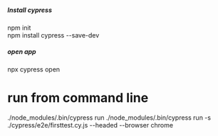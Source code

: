 ##### Install cypress
npm init  
npm install cypress --save-dev

##### open app
npx cypress open
# run from command line
./node_modules/.bin/cypress run
./node_modules/.bin/cypress run -s ./cypress/e2e/firsttest.cy.js --headed --browser chrome



